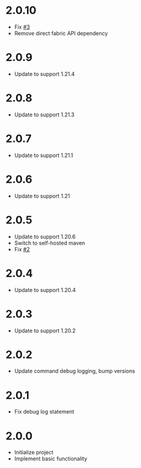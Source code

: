# 2.0.10

* Fix [#3](https://github.com/BlossomMods/BlossomEnderChest/issues/3)
* Remove direct fabric API dependency

# 2.0.9

* Update to support 1.21.4

# 2.0.8

* Update to support 1.21.3

# 2.0.7

* Update to support 1.21.1

# 2.0.6

* Update to support 1.21

# 2.0.5

* Update to support 1.20.6
* Switch to self-hosted maven
* Fix [#2](https://github.com/BlossomMods/BlossomEnderChest/issues/2)

# 2.0.4

* Update to support 1.20.4

# 2.0.3

* Update to support 1.20.2

# 2.0.2

* Update command debug logging, bump versions

# 2.0.1

* Fix debug log statement

# 2.0.0

* Initialize project
* Implement basic functionality
